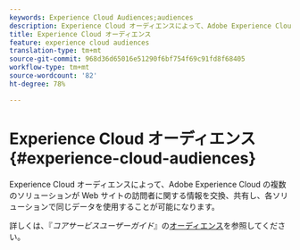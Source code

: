 ```yaml
---
keywords: Experience Cloud Audiences;audiences
description: Experience Cloud オーディエンスによって、Adobe Experience Cloud の複数のソリューションが Web サイトの訪問者に関する情報を交換、共有し、各ソリューションで同じデータを使用することが可能になります。
title: Experience Cloud オーディエンス
feature: experience cloud audiences
translation-type: tm+mt
source-git-commit: 968d36d65016e51290f6bf754f69c91fd8f68405
workflow-type: tm+mt
source-wordcount: '82'
ht-degree: 78%

---
```



# Experience Cloud オーディエンス{#experience-cloud-audiences}

Experience Cloud オーディエンスによって、Adobe Experience Cloud の複数のソリューションが Web サイトの訪問者に関する情報を交換、共有し、各ソリューションで同じデータを使用することが可能になります。

詳しくは、『*コアサービスユーザーガイド*』の[オーディエンス](https://experienceleague.adobe.com/docs/core-services/interface/audiences/audience-library.html)を参照してください。
